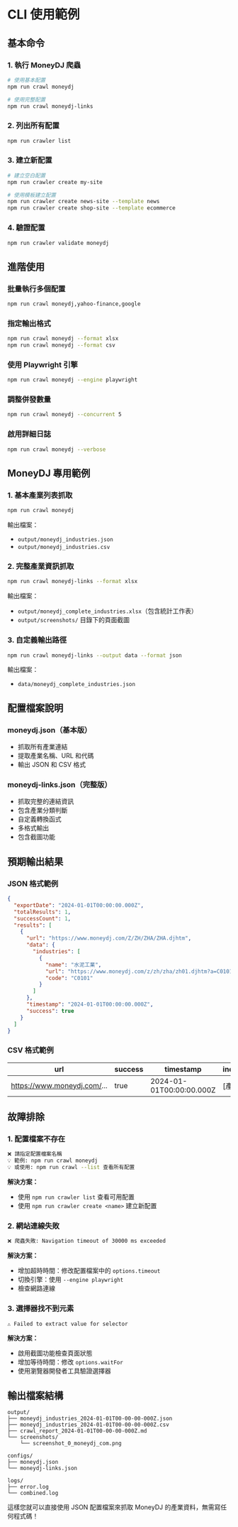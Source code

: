 # CLI 使用範例

## 基本命令

### 1. 執行 MoneyDJ 爬蟲
```bash
# 使用基本配置
npm run crawl moneydj

# 使用完整配置
npm run crawl moneydj-links
```

### 2. 列出所有配置
```bash
npm run crawler list
```

### 3. 建立新配置
```bash
# 建立空白配置
npm run crawler create my-site

# 使用模板建立配置
npm run crawler create news-site --template news
npm run crawler create shop-site --template ecommerce
```

### 4. 驗證配置
```bash
npm run crawler validate moneydj
```

## 進階使用

### 批量執行多個配置
```bash
npm run crawl moneydj,yahoo-finance,google
```

### 指定輸出格式
```bash
npm run crawl moneydj --format xlsx
npm run crawl moneydj --format csv
```

### 使用 Playwright 引擎
```bash
npm run crawl moneydj --engine playwright
```

### 調整併發數量
```bash
npm run crawl moneydj --concurrent 5
```

### 啟用詳細日誌
```bash
npm run crawl moneydj --verbose
```

## MoneyDJ 專用範例

### 1. 基本產業列表抓取
```bash
npm run crawl moneydj
```
輸出檔案：
- `output/moneydj_industries.json`
- `output/moneydj_industries.csv`

### 2. 完整產業資訊抓取
```bash
npm run crawl moneydj-links --format xlsx
```
輸出檔案：
- `output/moneydj_complete_industries.xlsx`（包含統計工作表）
- `output/screenshots/` 目錄下的頁面截圖

### 3. 自定義輸出路徑
```bash
npm run crawl moneydj-links --output data --format json
```
輸出檔案：
- `data/moneydj_complete_industries.json`

## 配置檔案說明

### moneydj.json（基本版）
- 抓取所有產業連結
- 提取產業名稱、URL 和代碼
- 輸出 JSON 和 CSV 格式

### moneydj-links.json（完整版）
- 抓取完整的連結資訊
- 包含產業分類判斷
- 自定義轉換函式
- 多格式輸出
- 包含截圖功能

## 預期輸出結果

### JSON 格式範例
```json
{
  "exportDate": "2024-01-01T00:00:00.000Z",
  "totalResults": 1,
  "successCount": 1,
  "results": [
    {
      "url": "https://www.moneydj.com/Z/ZH/ZHA/ZHA.djhtm",
      "data": {
        "industries": [
          {
            "name": "水泥工業",
            "url": "https://www.moneydj.com/z/zh/zha/zh01.djhtm?a=C0101",
            "code": "C0101"
          }
        ]
      },
      "timestamp": "2024-01-01T00:00:00.000Z",
      "success": true
    }
  ]
}
```

### CSV 格式範例
| url | success | timestamp | industries |
|-----|---------|-----------|------------|
| https://www.moneydj.com/... | true | 2024-01-01T00:00:00.000Z | [產業資料] |

## 故障排除

### 1. 配置檔案不存在
```bash
❌ 請指定配置檔案名稱
💡 範例: npm run crawl moneydj
💡 或使用: npm run crawl --list 查看所有配置
```

**解決方案：**
- 使用 `npm run crawler list` 查看可用配置
- 使用 `npm run crawler create <name>` 建立新配置

### 2. 網站連線失敗
```bash
❌ 爬蟲失敗: Navigation timeout of 30000 ms exceeded
```

**解決方案：**
- 增加超時時間：修改配置檔案中的 `options.timeout`
- 切換引擎：使用 `--engine playwright`
- 檢查網路連線

### 3. 選擇器找不到元素
```bash
⚠️ Failed to extract value for selector
```

**解決方案：**
- 啟用截圖功能檢查頁面狀態
- 增加等待時間：修改 `options.waitFor`
- 使用瀏覽器開發者工具驗證選擇器

## 輸出檔案結構

```
output/
├── moneydj_industries_2024-01-01T00-00-00-000Z.json
├── moneydj_industries_2024-01-01T00-00-00-000Z.csv
├── crawl_report_2024-01-01T00-00-00-000Z.md
└── screenshots/
    └── screenshot_0_moneydj_com.png

configs/
├── moneydj.json
└── moneydj-links.json

logs/
├── error.log
└── combined.log
```

這樣您就可以直接使用 JSON 配置檔案來抓取 MoneyDJ 的產業資料，無需寫任何程式碼！